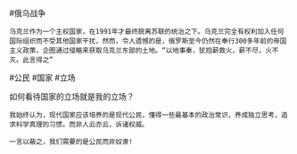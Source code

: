 
#俄乌战争

	乌克兰作为一个主权国家，在1991年才最终脱离苏联的统治之下。乌克兰完全有权利加入任何国际组织而不受其他国家干扰，然而，令人遗憾的是，俄罗斯至今仍然在奉行300多年前的帝国主义政策，企图通过侵略来获取乌克兰东部的土地。“以地事秦，犹抱薪救火，薪不尽，火不灭。此言得之”

#公民 #国家 #立场

如何看待国家的立场就是我的立场？

	我始终认为，现代国家应该培养的是现代公民，懂得一些最基本的政治常识，养成独立思考，追求科学真理的习惯。而非人云亦云，诉诸权威。
	
	一言以蔽之，我们需要的是公民而非奴隶!